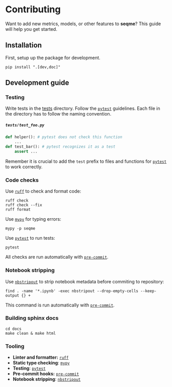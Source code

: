 # Contributing

Want to add new metrics, models, or other features to **seqme**? This guide will help you get started.

## Installation

First, setup up the package for development.

```shell
pip install ".[dev,doc]"
```

## Development guide

### Testing

Write tests in the [tests](https://github.com/szczurek-lab/seqme/tree/main/tests) directory. Follow the [`pytest`](#tooling) guidelines. Each file in the directory has to follow the naming convention.

<h5 a><strong><code>tests/test_foo.py</code></strong></h5>

```python
def helper(): # pytest does not check this function
    ...
def test_bar(): # pytest recognizes it as a test
    assert ...
```

Remember it is crucial to add the `test` prefix to files and functions for [`pytest`](#tooling) to work correctly.

### Code checks

Use [`ruff`](#tooling) to check and format code:

```shell
ruff check
ruff check --fix
ruff format
```

Use [`mypy`](#tooling) for typing errors:

```shell
mypy -p seqme
```

Use [`pytest`](#tooling) to run tests:

```shell
pytest
```

All checks are run automatically with [`pre-commit`](#tooling).

### Notebook stripping

Use [`nbstripout`](#tooling) to strip notebook metadata before commiting to repository:

```shell
find . -name '*.ipynb' -exec nbstripout --drop-empty-cells --keep-output {} +
```

This command is run automatically with [`pre-commit`](#tooling).

### Building sphinx docs

```shell
cd docs
make clean & make html
```

### Tooling

- **Linter and formatter:** [`ruff`](https://docs.astral.sh/ruff/)
- **Static type checking**: [`mypy`](https://mypy.readthedocs.io/en/stable/#)
- **Testing**: [`pytest`](https://docs.pytest.org/en/stable/)
- **Pre-commit hooks:** [`pre-commit`](https://pre-commit.com/)
- **Notebook stripping**: [`nbstripout`](https://pypi.org/project/nbstripout/)
